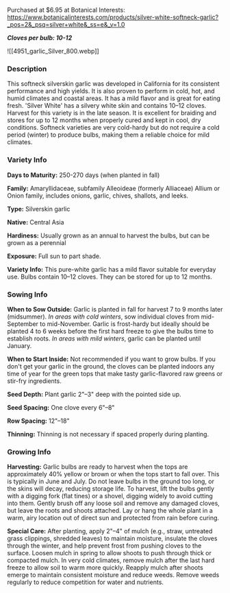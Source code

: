 Purchased at $6.95 at Botanical Interests: https://www.botanicalinterests.com/products/silver-white-softneck-garlic?_pos=2&_psq=silver+white&_ss=e&_v=1.0

**_Cloves per bulb: 10-12_**

![[4951_garlic_Silver_800.webp]]

### Description

This softneck silverskin garlic was developed in California for its consistent performance and high yields. It is also proven to perform in cold, hot, and humid climates and coastal areas. It has a mild flavor and is great for eating fresh. 'Silver White' has a silvery white skin and contains 10–12 cloves. Harvest for this variety is in the late season. It is excellent for braiding and stores for up to 12 months when properly cured and kept in cool, dry conditions. Softneck varieties are very cold-hardy but do not require a cold period (winter) to produce bulbs, making them a reliable choice for mild climates.

### Variety Info

**Days to Maturity:** 250-270 days (when planted in fall)

**Family:** Amaryllidaceae, subfamily Alleoideae (formerly Alliaceae) Allium or Onion family, includes onions, garlic, chives, shallots, and leeks.

**Type:** Silverskin garlic

**Native:** Central Asia

**Hardiness:** Usually grown as an annual to harvest the bulbs, but can be grown as a perennial

**Exposure:** Full sun to part shade.

**Variety Info:** This pure-white garlic has a mild flavor suitable for everyday use. Bulbs contain 10–12 cloves. They can be stored for up to 12 months.
### Sowing Info

**When to Sow Outside:** Garlic is planted in fall for harvest 7 to 9 months later (midsummer). _In areas with cold winters_, sow individual cloves from mid-September to mid-November. Garlic is frost-hardy but ideally should be planted 4 to 6 weeks before the first hard freeze to give the bulbs time to establish roots. _In areas with mild winters_, garlic can be planted until January.

**When to Start Inside:** Not recommended if you want to grow bulbs. If you don't get your garlic in the ground, the cloves can be planted indoors any time of year for the green tops that make tasty garlic-flavored raw greens or stir-fry ingredients.

**Seed Depth:** Plant garlic 2"–3" deep with the pointed side up.

**Seed Spacing:** One clove every 6"–8"

**Row Spacing:** 12"–18"

**Thinning:** Thinning is not necessary if spaced properly during planting.
### Growing Info

**Harvesting:** Garlic bulbs are ready to harvest when the tops are approximately 40% yellow or brown or when the tops start to fall over. This is typically in June and July. Do not leave bulbs in the ground too long, or the skins will decay, reducing storage life. To harvest, lift the bulbs gently with a digging fork (flat tines) or a shovel, digging widely to avoid cutting into them. Gently brush off any loose soil and remove any damaged cloves, but leave the roots and shoots attached. Lay or hang the whole plant in a warm, airy location out of direct sun and protected from rain before curing.

**Special Care:** After planting, apply 2"–4" of mulch (e.g., straw, untreated grass clippings, shredded leaves) to maintain moisture, insulate the cloves through the winter, and help prevent frost from pushing cloves to the surface. Loosen mulch in spring to allow shoots to push through thick or compacted mulch. In very cold climates, remove mulch after the last hard freeze to allow soil to warm more quickly. Reapply mulch after shoots emerge to maintain consistent moisture and reduce weeds. Remove weeds regularly to reduce competition for water and nutrients.